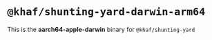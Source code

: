 # `@khaf/shunting-yard-darwin-arm64`

This is the **aarch64-apple-darwin** binary for `@khaf/shunting-yard`
